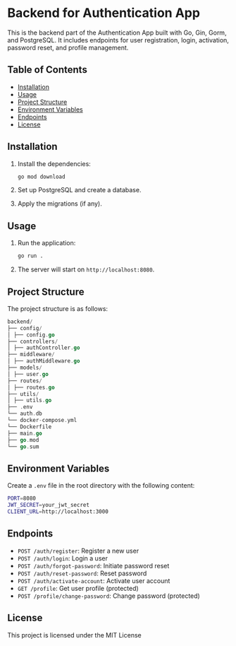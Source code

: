 # Backend for Authentication App

This is the backend part of the Authentication App built with Go, Gin, Gorm, and PostgreSQL. It includes endpoints for user registration, login, activation, password reset, and profile management.

## Table of Contents

- [Installation](#installation)
- [Usage](#usage)
- [Project Structure](#project-structure)
- [Environment Variables](#environment-variables)
- [Endpoints](#endpoints)
- [License](#license)

## Installation

1. Install the dependencies:

    ```bash
    go mod download
    ```

3. Set up PostgreSQL and create a database.

4. Apply the migrations (if any).

## Usage

1. Run the application:

    ```bash
    go run .
    ```

2. The server will start on `http://localhost:8080`.


## Project Structure

The project structure is as follows:
```go
backend/
├── config/
│ ├── config.go
├── controllers/
│ ├── authController.go
├── middleware/
│ ├── authMiddleware.go
├── models/
│ ├── user.go
├── routes/
│ ├── routes.go
├── utils/
│ ├── utils.go
├── .env
└── auth.db
└── docker-compose.yml
└── Dockerfile
├── main.go
├── go.mod
└── go.sum
```


## Environment Variables

Create a `.env` file in the root directory with the following content:
```bash
PORT=8080
JWT_SECRET=your_jwt_secret
CLIENT_URL=http://localhost:3000
```


## Endpoints

- `POST /auth/register`: Register a new user
- `POST /auth/login`: Login a user
- `POST /auth/forgot-password`: Initiate password reset
- `POST /auth/reset-password`: Reset password
- `POST /auth/activate-account`: Activate user account
- `GET /profile`: Get user profile (protected)
- `POST /profile/change-password`: Change password (protected)

## License

This project is licensed under the MIT License
